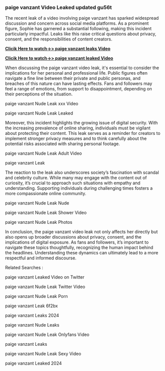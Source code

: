 ### paige vanzant  Video Leaked updated gu56t

The recent leak of a video involving paige vanzant has sparked widespread discussion and concern across social media platforms. As a prominent figure, Sophie has garnered a substantial following, making this incident particularly impactful. Leaks like this raise critical questions about privacy, consent, and the responsibilities of content creators.


**[Clicik Here to watch->> paige vanzant  leaks Video](http://xxxvd.top)**

**[Clicik Here to watch->> paige vanzant  leaked Video](http://xxxvd.top)**


When discussing the paige vanzant video leak, it's essential to consider the implications for her personal and professional life. Public figures often navigate a fine line between their private and public personas, and breaches of this nature can have lasting effects. Fans and followers may feel a range of emotions, from support to disappointment, depending on their perceptions of the situation.

paige vanzant Nude Leak xxx Video

paige vanzant Nude Leak Leaked

Moreover, this incident highlights the growing issue of digital security. With the increasing prevalence of online sharing, individuals must be vigilant about protecting their content. This leak serves as a reminder for creators to implement stronger privacy measures and to think carefully about the potential risks associated with sharing personal footage.

paige vanzant Nude Leak Adult Video

paige vanzant Leak


The reaction to the leak also underscores society’s fascination with scandal and celebrity culture. While many may engage with the content out of curiosity, it’s crucial to approach such situations with empathy and understanding. Supporting individuals during challenging times fosters a more compassionate online community.


paige vanzant Nude Leak Nude

paige vanzant Nude Leak Shower Video

paige vanzant Nude Leak Photos

In conclusion, the paige vanzant video leak not only affects her directly but also opens up broader discussions about privacy, consent, and the implications of digital exposure. As fans and followers, it’s important to navigate these topics thoughtfully, recognizing the human impact behind the headlines. Understanding these dynamics can ultimately lead to a more respectful and informed discourse.

Related Searches :

paige vanzant Leaked Video on Twitter

paige vanzant Nude Leak Twitter Video

paige vanzant Nude Leak Porn

paige vanzant Leak 6f2bx

paige vanzant Leaks 2024

paige vanzant Nude Leaks

paige vanzant Nude Leak Onlyfans Video

paige vanzant Leaks

paige vanzant Nude Leak Sexy Video

paige vanzant Leaked 2024




